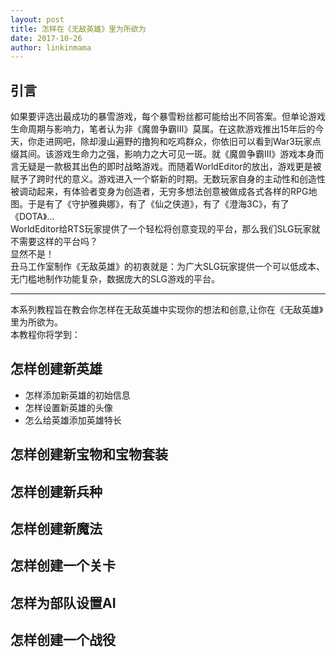 ```yaml
---
layout: post
title: 怎样在《无敌英雄》里为所欲为
date: 2017-10-26
author: linkinmama
---
```

  

## 引言    
 如果要评选出最成功的暴雪游戏，每个暴雪粉丝都可能给出不同答案。但单论游戏生命周期与影响力，笔者认为非《魔兽争霸Ⅲ》莫属。在这款游戏推出15年后的今天，你走进网吧，除却漫山遍野的撸狗和吃鸡群众，你依旧可以看到War3玩家点缀其间。该游戏生命力之强，影响力之大可见一斑。就《魔兽争霸Ⅲ》游戏本身而言无疑是一款极其出色的即时战略游戏。而随着WorldEditor的放出，游戏更是被赋予了跨时代的意义。游戏进入一个崭新的时期。无数玩家自身的主动性和创造性被调动起来，有体验者变身为创造者，无穷多想法创意被做成各式各样的RPG地图。于是有了《守护雅典娜》，有了《仙之侠道》，有了《澄海3C》，有了《DOTA》...         
WorldEditor给RTS玩家提供了一个轻松将创意变现的平台，那么我们SLG玩家就不需要这样的平台吗？     
显然不是！     
丑马工作室制作《无敌英雄》的初衷就是：为广大SLG玩家提供一个可以低成本、无门槛地制作功能复杂，数据庞大的SLG游戏的平台。  

----
本系列教程旨在教会你怎样在无敌英雄中实现你的想法和创意,让你在《无敌英雄》里为所欲为。     
本教程你将学到：     
## 怎样创建新英雄     
* 怎样添加新英雄的初始信息     
* 怎样设置新英雄的头像     
* 怎么给英雄添加英雄特长    
   
## 怎样创建新宝物和宝物套装     
## 怎样创建新兵种     
## 怎样创建新魔法     
## 怎样创建一个关卡     
## 怎样为部队设置AI     
## 怎样创建一个战役     